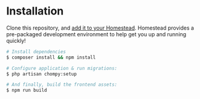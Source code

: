# Installation

Clone this repository, and [add it to your Homestead](https://github.com/DoSomething/communal-docs/blob/master/Homestead/readme.md). Homestead provides a pre-packaged development environment to help get you up and running quickly!

```sh
# Install dependencies
$ composer install && npm install

# Configure application & run migrations:
$ php artisan chompy:setup

# And finally, build the frontend assets:
$ npm run build
```